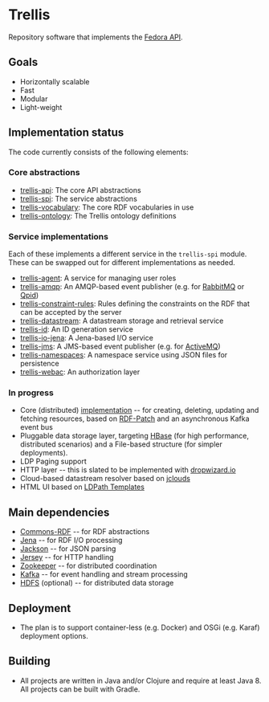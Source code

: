 # Trellis

Repository software that implements the [Fedora API](http://fedora.info/spec/).

## Goals

  * Horizontally scalable
  * Fast
  * Modular
  * Light-weight

## Implementation status

The code currently consists of the following elements:

### Core abstractions

  * [trellis-api](https://github.com/trellis-ldp/trellis-api): The core API abstractions
  * [trellis-spi](https://github.com/trellis-ldp/trellis-spi): The service abstractions
  * [trellis-vocabulary](https://github.com/trellis-ldp/trellis-vocabulary): The core RDF vocabularies in use
  * [trellis-ontology](https://github.com/trellis-ldp/trellis-ontology): The Trellis ontology definitions

### Service implementations

Each of these implements a different service in the `trellis-spi` module. These can be swapped out for different implementations as needed.

  * [trellis-agent](https://github.com/trellis-ldp/trellis-agent): A service for managing user roles
  * [trellis-amqp](https://github.com/trellis-ldp/trellis-amqp): An AMQP-based event publisher (e.g. for [RabbitMQ](https://www.rabbitmq.com) or [Qpid](https://qpid.apache.org))
  * [trellis-constraint-rules](https://github.com/trellis-ldp/trellis-constraint-rules): Rules defining the constraints on the RDF that can be accepted by the server
  * [trellis-datastream](https://github.com/trellis-ldp/trellis-datastream): A datastream storage and retrieval service
  * [trellis-id](https://github.com/trellis-ldp/trellis-id): An ID generation service
  * [trellis-io-jena](https://github.com/trellis-ldp/trellis-io-jena): A Jena-based I/O service
  * [trellis-jms](https://github.com/trellis-ldp/trellis-jms): A JMS-based event publisher (e.g. for [ActiveMQ](https://activemq.apache.org))
  * [trellis-namespaces](https://github.com/trellis-ldp/trellis-namespaces): A namespace service using JSON files for persistence
  * [trellis-webac](https://github.com/trellis-ldp/trellis-webac): An authorization layer

### In progress

 * Core (distributed) [implementation](https://github.com/trellis-ldp/trellis-rosid) -- for creating, deleting, updating and fetching resources, based on [RDF-Patch](https://afs.github.io/rdf-patch/) and an asynchronous Kafka event bus
 * Pluggable data storage layer, targeting [HBase](https://hbase.apache.org/) (for high performance, distributed scenarios) and a File-based structure (for simpler deployments).
 * LDP Paging support
 * HTTP layer -- this is slated to be implemented with [dropwizard.io](http://dropwizard.io)
 * Cloud-based datastream resolver based on [jclouds](https://jclouds.apache.org/)
 * HTML UI based on [LDPath Templates](http://marmotta.apache.org/ldpath/template.html)

## Main dependencies

  * [Commons-RDF](https://commons.apache.org/proper/commons-rdf/) -- for RDF abstractions
  * [Jena](https://jena.apache.org/) -- for RDF I/O processing
  * [Jackson](https://github.com/FasterXML/jackson) -- for JSON parsing
  * [Jersey](https://jersey.java.net/) -- for HTTP handling
  * [Zookeeper](https://zookeeper.apache.org/) -- for distributed coordination
  * [Kafka](https://kafka.apache.org/) -- for event handling and stream processing
  * [HDFS](https://hadoop.apache.org/docs/stable/hadoop-project-dist/hadoop-hdfs/HdfsUserGuide.html) (optional) -- for distributed data storage

## Deployment

 * The plan is to support container-less (e.g. Docker) and OSGi (e.g. Karaf) deployment options.

## Building

 * All projects are written in Java and/or Clojure and require at least Java 8. All projects can be built with Gradle.

